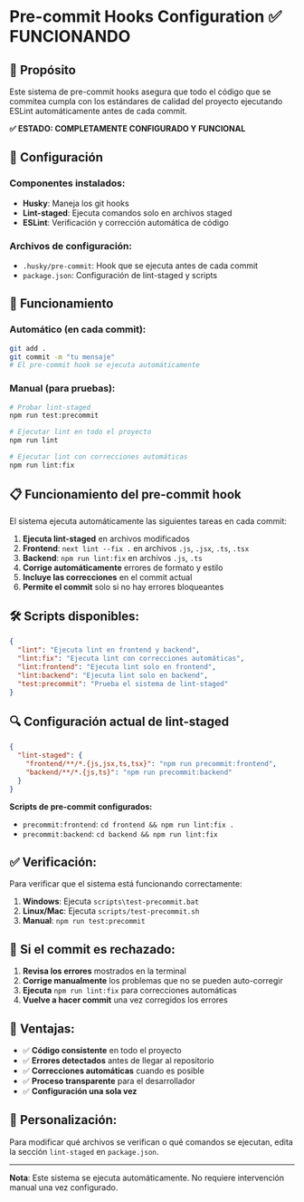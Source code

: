# Pre-commit Hooks Configuration ✅ FUNCIONANDO

## 🎯 Propósito

Este sistema de pre-commit hooks asegura que todo el código que se commitea cumpla con los estándares de calidad del proyecto ejecutando ESLint automáticamente antes de cada commit.

**✅ ESTADO: COMPLETAMENTE CONFIGURADO Y FUNCIONAL**

## 🔧 Configuración

### Componentes instalados:
- **Husky**: Maneja los git hooks
- **Lint-staged**: Ejecuta comandos solo en archivos staged
- **ESLint**: Verificación y corrección automática de código

### Archivos de configuración:
- `.husky/pre-commit`: Hook que se ejecuta antes de cada commit
- `package.json`: Configuración de lint-staged y scripts

## 🚀 Funcionamiento

### Automático (en cada commit):
```bash
git add .
git commit -m "tu mensaje"
# El pre-commit hook se ejecuta automáticamente
```

### Manual (para pruebas):
```bash
# Probar lint-staged
npm run test:precommit

# Ejecutar lint en todo el proyecto
npm run lint

# Ejecutar lint con correcciones automáticas
npm run lint:fix
```

## 📋 Funcionamiento del pre-commit hook

El sistema ejecuta automáticamente las siguientes tareas en cada commit:

1. **Ejecuta lint-staged** en archivos modificados
2. **Frontend**: `next lint --fix .` en archivos `.js`, `.jsx`, `.ts`, `.tsx`
3. **Backend**: `npm run lint:fix` en archivos `.js`, `.ts`
4. **Corrige automáticamente** errores de formato y estilo
5. **Incluye las correcciones** en el commit actual
6. **Permite el commit** solo si no hay errores bloqueantes

## 🛠️ Scripts disponibles:

```json
{
  "lint": "Ejecuta lint en frontend y backend",
  "lint:fix": "Ejecuta lint con correcciones automáticas",
  "lint:frontend": "Ejecuta lint solo en frontend",
  "lint:backend": "Ejecuta lint solo en backend",
  "test:precommit": "Prueba el sistema de lint-staged"
}
```

## 🔍 Configuración actual de lint-staged

```json
{
  "lint-staged": {
    "frontend/**/*.{js,jsx,ts,tsx}": "npm run precommit:frontend",
    "backend/**/*.{js,ts}": "npm run precommit:backend"
  }
}
```

**Scripts de pre-commit configurados:**
- `precommit:frontend`: `cd frontend && npm run lint:fix .`
- `precommit:backend`: `cd backend && npm run lint:fix`

## ✅ Verificación:

Para verificar que el sistema está funcionando correctamente:

1. **Windows**: Ejecuta `scripts\test-precommit.bat`
2. **Linux/Mac**: Ejecuta `scripts/test-precommit.sh`
3. **Manual**: `npm run test:precommit`

## 🚫 Si el commit es rechazado:

1. **Revisa los errores** mostrados en la terminal
2. **Corrige manualmente** los problemas que no se pueden auto-corregir
3. **Ejecuta** `npm run lint:fix` para correcciones automáticas
4. **Vuelve a hacer commit** una vez corregidos los errores

## 🎨 Ventajas:

- ✅ **Código consistente** en todo el proyecto
- ✅ **Errores detectados** antes de llegar al repositorio
- ✅ **Correcciones automáticas** cuando es posible
- ✅ **Proceso transparente** para el desarrollador
- ✅ **Configuración una sola vez**

## 🔧 Personalización:

Para modificar qué archivos se verifican o qué comandos se ejecutan, edita la sección `lint-staged` en `package.json`.

---

**Nota**: Este sistema se ejecuta automáticamente. No requiere intervención manual una vez configurado.